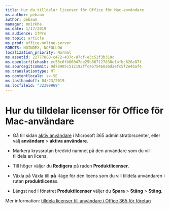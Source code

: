 ```yaml
---
title: Hur du tilldelar licenser för Office för Mac-användare
ms.author: pebaum
author: pebaum
manager: mnirkhe
ms.date: 1/17/2019
ms.audience: ITPro
ms.topic: article
ms.prod: office-online-server
ROBOTS: NOINDEX, NOFOLLOW
localization_priority: Normal
ms.assetid: 22777888-c472-437c-87cf-e3c52f3b310c
ms.openlocfilehash: ec58c6fb06047ee25b867127838e14fbc626e87f
ms.sourcegitcommit: 9d78905c512192ffc4675468abd2efc5f2e4baf4
ms.translationtype: MT
ms.contentlocale: sv-SE
ms.lasthandoff: 04/23/2019
ms.locfileid: "32399969"
---
```

# <a name="how-to-assign-office-licenses-to-mac-users"></a>Hur du tilldelar licenser för Office för Mac-användare

- Gå till sidan [aktiv användare](https://go.microsoft.com/fwlink/p/?linkid=834822) i Microsoft 365 administratörscenter, eller välj **användare** \> **aktiva användare**.
    
- Markera kryssrutan bredvid namnet på den användare som du vill tilldela en licens.
    
- Till höger väljer du **Redigera** på raden **Produktlicenser**.
    
- Växla på Växla till **på** -läge för den licens som du vill tilldela användaren i rutan **produktlicens**s. 
    
- Längst ned i fönstret **Produktlicenser** väljer du **Spara** \> **Stäng** \> **Stäng**.
    
Mer information: [tilldela licenser till användare i Office 365 för företag](https://docs.microsoft.com/office365/admin/subscriptions-and-billing/assign-licenses-to-users)
  


